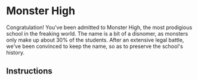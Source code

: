 # Monster High

Congratulation! You've been admitted to Monster High, the most prodigious school in the freaking world. The name is a bit of a disnomer, as monsters only make up about 30% of the students. After an extensive legal battle, we've been convinced to keep the name, so as to preserve the school's history.

## Instructions